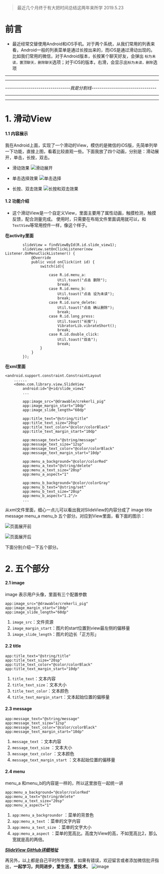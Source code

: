 > 最近几个月终于有大把时间总结这两年来所学
2019.5.23

# 前言
- 最近经常交替使用Android和iOS手机。对于两个系统，从我们常用的列表来看，Android一般的列表菜单是通过长按出来的，而iOS是通过滑动出现的。比如我们常用的微信，对于Android版本，长按某个聊天好友，会弹出 `标为未读，置顶聊天，删除聊天`选项；对于iOS的版本，右滑，会显示出`标为未读，删除`选项

***
***
*---------------------------------我是分割线---------------------------------*
***
***
# 1. 滑动View

#### 1.1 内容展示
我在Android上面，实现了一个滑动的View，模仿的是微信的iOS版，先简单列举一下功能，直接上图，看着比较直观一些。下面我放了四个动画，分别是：滑动展开，单击，长按，双击。

- 滑动效果
![滑动展开](https://upload-images.jianshu.io/upload_images/7648905-bce2176677546764.gif?imageMogr2/auto-orient/strip)

- 单击选择效果
![单击选择](https://upload-images.jianshu.io/upload_images/7648905-3bfa1ba894480183.gif?imageMogr2/auto-orient/strip)

- 长按、双击效果
![长按和双击效果](https://upload-images.jianshu.io/upload_images/7648905-c60a9fde5e0c5ac3.gif?imageMogr2/auto-orient/strip)
#### 1.2 功能介绍

- 这个滑动View是一个自定义View，里面主要用了属性动画，触摸检测，触摸反馈，配合测量完成。
使用时，只需要在布局文件里面调用就可以，和`TextView`等常用控件一样，像这个样子。

**在activity里面**

```
        slideView = findViewById(R.id.slide_view1);
        slideView.setOnClickListener(new Listener.OnMenuClickListener() {
            @Override
            public void onClick(int id) {
                switch(id){

                    case R.id.menu_a:
                        Util.toast("点击 删除");
                        break;
                    case R.id.menu_b:
                        Util.toast("点击 设为未读");
                        break;
                    case R.id.sure_delete:
                        Util.toast("点击 确认删除");
                        break;
                    case R.id.long_press:
                        Util.toast("长按");
                        VibratorLib.vibrateShort();
                        break;
                    case R.id.double_click:
                        Util.toast("双击");
                        break;
                }
            }
        });
```

**在xml里面**

```
<android.support.constraint.ConstraintLayout
    ......
    <demo.com.library.view.SlideView
        android:id="@+id/slide_view1"
        ...

        app:image_src="@drawable/crekerli_pig"
        app:image_margin_start="10dp"
        app:image_slide_length="60dp"

        app:title_text="@string/title"
        app:title_text_size="20sp"
        app:title_text_color="@color/colorBlack"
        app:title_text_margin_start="10dp"

        app:message_text="@string/message"
        app:message_text_size="12sp"
        app:message_text_color="@color/colorBlack"
        app:message_text_margin_start="10dp"

        app:menu_a_background="@color/colorRed"
        app:menu_a_text="@string/delete"
        app:menu_a_text_size="20sp"
        app:menu_a_aspect="1"

        app:menu_b_background="@color/colorGray"
        app:menu_b_text="@string/set"
        app:menu_b_text_size="20sp"
        app:menu_b_aspect="1.2"/>
        ...
```

从xml文件里面，细心一点儿可以看出我对SlideView的内容分成了 image title message menu_a menu_b 五个部分。对应到View里面，看下面的图示：

![页面展开前](https://upload-images.jianshu.io/upload_images/7648905-6c29ac04a325e155.png?imageMogr2/auto-orient/strip%7CimageView2/2/w/1240)

![页面展开后](https://upload-images.jianshu.io/upload_images/7648905-ec904dc83c4f2981.png?imageMogr2/auto-orient/strip%7CimageView2/2/w/1240)

下面分别介绍一下五个部分。
# 2. 五个部分

#### 2.1 image

image 表示用户头像，里面有三个配置参数

```
app:image_src="@drawable/crekerli_pig"
app:image_margin_start="10dp"
app:image_slide_length="60dp"
```
1. `image_src`：文件资源
2. `image_margin_start`：图片的start位置到view最左侧的偏移量
3. `image_slide_length`：图片的边长「正方形」
#### 2.2 title

```
app:title_text="@string/title"
app:title_text_size="20sp"
app:title_text_color="@color/colorBlack"
app:title_text_margin_start="10dp"
```
1. `title_text`：文本内容
2. `title_text_size`：文本大小
3. `title_text_color`：文本颜色
4. `title_text_margin_start`：文本起始位置的偏移量

#### 2.3 message
```
app:message_text="@string/message"
app:message_text_size="12sp"
app:message_text_color="@color/colorBlack"
app:message_text_margin_start="10dp"
```
1. `message_text` ：文本内容
2. `message_text_size` ：文本大小
3. `message_text_color` ：文本颜色
4. `message_text_margin_start` ：文本起始位置的偏移量

#### 2.4 menu
menu_a 和menu_b的内容是一样的，所以这里放在一起统一讲

```
app:menu_a_background="@color/colorRed"
app:menu_a_text="@string/delete"
app:menu_a_text_size="20sp"
app:menu_a_aspect="1"
```
1. `app:menu_a_backgroundor` ：菜单的背景色
2. `app:menu_a_text` ：菜单的文字内容
3. `app:menu_a_text_size` ：菜单的文字大小
4. `app:menu_a_aspect` ：菜单的宽高比。高度为View的高，不如宽高比2，那么宽就是高的两倍。


***[SlideView GitHub详细地址](https://github.com/crekerliqiang/SlideView)***


再另外，以上都是自己平时所学整理，如果有错误，欢迎留言或者添加微信批评指出，**一起学习，共同进步，爱生活，爱技术**。
![image](http://upload-images.jianshu.io/upload_images/7648905-6e367a351364039f?imageMogr2/auto-orient/strip%7CimageView2/2/w/1240)
